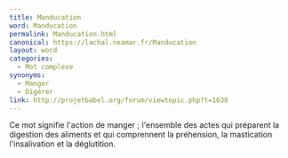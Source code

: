 ```yaml
---
title: Manducation
word: Manducation
permalink: Manducation.html
canonical: https://lachal.neamar.fr/Manducation
layout: word
categories:
  - Mot complexe
synonyms:
  - Manger
  - Digérer
link: http://projetbabel.org/forum/viewtopic.php?t=1638
---
```


Ce mot signifie l'action de manger ; l'ensemble des actes qui préparent la digestion des aliments et qui comprennent la préhension, la mastication l'insalivation et la déglutition.

